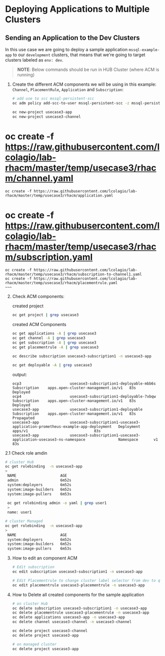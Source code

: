 # Deploying Applications to Multiple Clusters

## **Sending an Application to the Dev Clusters**

In this use case we are going to deploy a sample application `mssql-example-app` to our `development` clusters, that means that we're going to target clusters labeled as `env: dev`.

> **NOTE**: Below commands should be run in HUB Cluster (where ACM is running)

1. Create the different ACM components we will be using in this example: `Channel`, `PlacementRule`, `Application` and `Subscription`:

    ~~~sh
    # add use to scc mssql-persistent-scc
    oc adm policy add-scc-to-user mssql-persistent-scc -z mssql-persistent-sa -n usecase3-ap
    ~~~
 


    ~~~sh
    oc new-project usecase3-app
    oc new-project usecase3-channel
    
#    oc create -f https://raw.githubusercontent.com/lcolagio/lab-rhacm/master/temp/usecase3/rhacm/channel.yaml
    oc create -f https://raw.githubusercontent.com/lcolagio/lab-rhacm/master/temp/usecase3/rhacm/application.yaml
#    oc create -f https://raw.githubusercontent.com/lcolagio/lab-rhacm/master/temp/usecase3/rhacm/subscription.yaml
    oc create -f https://raw.githubusercontent.com/lcolagio/lab-rhacm/master/temp/usecase3/rhacm/subscription-to-channel1.yaml
    oc create -f https://raw.githubusercontent.com/lcolagio/lab-rhacm/master/temp/usecase3/rhacm/placementrule.yaml
    ~~~

2.  Check ACM components:

    created project

    ~~~sh
    oc get project | grep usecase3
    ~~~

    created ACM Components

    ~~~sh
    oc get applications -A | grep usecase3
    oc get channel -A | grep usecase3
    oc get subscription -A | grep usecase3
    oc get placementrule -A | grep usecase3

    oc describe subscription usecase3-subscription1 -n usecase3-app
    ~~~


    ~~~sh
    oc get deployable -A | grep usecase3
    ~~~
    output: 
    ~~~
    ocp3                      usecase3-subscription1-deployable-mbb6s                                         Subscription    apps.open-cluster-management.io/v1   83s    Deployed
    ocp4                      usecase3-subscription1-deployable-7xbqw                                         Subscription    apps.open-cluster-management.io/v1   83s    Deployed
    usecase3-app              usecase3-subscription1-deployable                                               Subscription    apps.open-cluster-management.io/v1   83s    Propagated
    usecase3-app              usecase3-subscription1-usecase3-application-prometheus-example-app-deployment   Deployment      apps/v1                              83s
    usecase3-app              usecase3-subscription1-usecase3-application-usecase3-ns-namespace               Namespace       v1                                   83s
    ~~~

2.1 Check role amdin

   ~~~sh
   # cluster Hub
   oc get rolebinding  -n usecase3-app
   >
    NAME                    AGE
    admin                   6m52s
    system:deployers        6m52s
    system:image-builders   6m52s
    system:image-pullers    6m53s
    
    oc get rolebinding admin -o yaml | grep user1
    >
    name: user1

   # cluster Managed
   oc get rolebinding  -n usecase3-app
   >
    NAME                    AGE 
    system:deployers        6m52s
    system:image-builders   6m52s
    system:image-pullers    6m53s
   ~~~

3. How to edit an component ACM

    ~~~sh
    # Edit subscription
    oc edit subscription usecase3-subscription1 -n usecase3-app
    ~~~

    ~~~sh
    # Edit Placementrule to change cluster label selector from dev to qua by example
    oc edit placementrule usecase3-placementrule -n usecase3-app
    ~~~


4. How to Delete all created components for the sample application

    ~~~sh
    # on cluster Hub
    oc delete subscription usecase3-subscription1 -n usecase3-app
    oc delete placementrule usecase3-placementrule -n usecase3-app
    oc delete applications usecase3-app -n usecase3-app
    oc delete channel usecase3-channel -n usecase3-channel
    
    oc delete project usecase3-channel
    oc delete project usecase3-app

    # on managed cluster
    oc delete project usecase3-app

    
    ~~~

